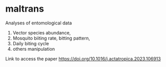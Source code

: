 # maltrans
Analyses of entomological data
1. Vector species abundance,
2. Mosquito biiting rate, bitting pattern,
3. Daily biting cycle
4. others manipulation

Link to access the paper 
https://doi.org/10.1016/j.actatropica.2023.106913

